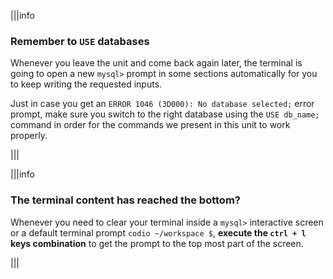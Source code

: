 |||info
### Remember to `USE` databases
Whenever you leave the unit and come back again later, the terminal is going to open a new `mysql>` prompt in some sections automatically for you to keep writing the requested inputs.

Just in case you get an `ERROR 1046 (3D000): No database selected;` error prompt, make sure you switch to the right database using the `USE db_name;` command in order for the commands we present in this unit to work properly.

|||

|||info
### The terminal content has reached the bottom?
Whenever you need to clear your terminal inside a `mysql>` interactive screen or a default terminal prompt `codio ~/workspace $`, __execute the `ctrl + l` keys combination__ to get the prompt to the top most part of the screen. 

|||